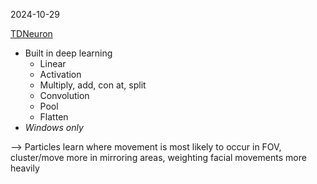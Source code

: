2024-10-29

[TDNeuron](https://github.com/tdneuron/TDNeuron)
- Built in deep learning
	- Linear
	- Activation
	- Multiply, add, con at, split
	- Convolution 
	- Pool
	- Flatten
- *Windows only*

--> Particles learn where movement is most likely to occur in FOV, cluster/move more in mirroring areas, weighting facial movements more heavily
